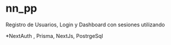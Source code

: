 # nn_pp
Registro de Usuarios, Login y Dashboard con sesiones utilizando 

*NextAuth , Prisma, NextJs,  PostrgeSql 

